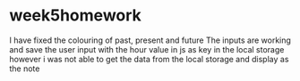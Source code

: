 # week5homework

I have fixed the colouring of past, present and future
The inputs are working and save the user input with the hour value in js as key in the local storage 
however i was not able to get the data from the local storage and display as the note
